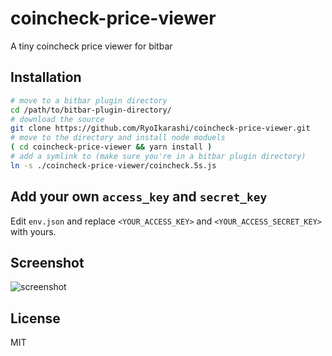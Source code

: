# coincheck-price-viewer
A tiny coincheck price viewer for bitbar

## Installation

```bash
# move to a bitbar plugin directory
cd /path/to/bitbar-plugin-directory/
# download the source
git clone https://github.com/RyoIkarashi/coincheck-price-viewer.git
# move to the directory and install node moduels
( cd coincheck-price-viewer && yarn install )
# add a symlink to (make sure you're in a bitbar plugin directory)
ln -s ./coincheck-price-viewer/coincheck.5s.js
```

## Add your own `access_key` and `secret_key`

Edit `env.json` and replace `<YOUR_ACCESS_KEY>` and `<YOUR_ACCESS_SECRET_KEY>` with yours.

## Screenshot
![screenshot](https://user-images.githubusercontent.com/5750408/32035498-a5239428-ba54-11e7-8560-b1aff376230c.png)

## License
MIT
